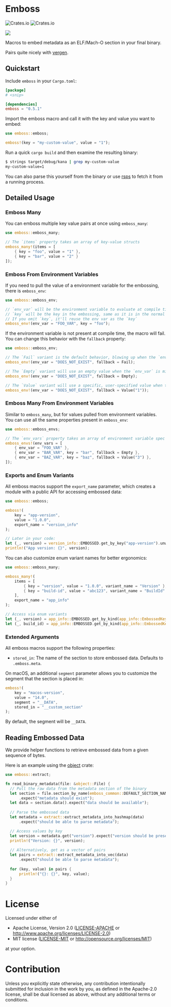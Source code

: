 # Emboss

![Crates.io](https://img.shields.io/crates/v/emboss)
![Crates.io](https://img.shields.io/crates/d/emboss)

![][i-emboss]

Macros to embed metadata as an ELF/Mach-O section in your final binary.

Pairs quite nicely with [vergen][vergen].

## Quickstart

Include `emboss` in your `Cargo.toml`:

```toml
[package]
# <snip>

[dependencies]
emboss = "0.5.1"
```

Import the emboss macro and call it with the key and value you want to embed:

```rust
use emboss::emboss;

emboss!(key = "my-custom-value", value = "1");
```

Run a quick `cargo build` and then examine the resulting binary:

```bash
$ strings target/debug/kana | grep my-custom-value
my-custom-value=1
```

You can also parse this yourself from the binary or use [rsps][rsps] to fetch it from a running process.

## Detailed Usage

### Emboss Many

You can emboss multiple key value pairs at once using `emboss_many`:

```rust
use emboss::emboss_many;

// The `items` property takes an array of key-value structs
emboss_many!(items = [
    { key = "foo", value = "1" },
    { key = "bar", value = "2" }
]);
```

### Emboss From Environment Variables

If you need to pull the value of a environment variable for the embossing, there is `emboss_env`:

```rust
use emboss::emboss_env;

// `env_var` will be the environment variable to evaluate at compile time
// `key` will be the key in the embossing, same as it is in the normal emboss macro
// If you omit `key`, it'll reuse the env var as the `key`
emboss_env!(env_var = "FOO_VAR", key = "foo");
```

If the environment variable is not present at compile time, the macro will fail. You can change this behavior with the `fallback` property:

```rust
use emboss::emboss_env;

// The `Fail` variant is the default behavior, blowing up when the `env_var` is missing  
emboss_env!(env_var = "DOES_NOT_EXIST", fallback = Fail);

// The `Empty` variant will use an empty value when the `env_var` is missing  
emboss_env!(env_var = "DOES_NOT_EXIST", fallback = Empty);

// The `Value` variant will use a specific, user-specified value when the `env_var` is missing
emboss_env!(env_var = "DOES_NOT_EXIST", fallback = Value("1"));
```

### Emboss Many From Environment Variables

Similar to `emboss_many`, but for values pulled from environment variables. You can use all the same properties present in `emboss_env`:

```rust
use emboss::emboss_envs;

// The `env_vars` property takes an array of environment variable spec structs
emboss_envs!(env_vars = [
    { env_var = "FOO_VAR" },
    { env_var = "BAR_VAR", key = "bar", fallback = Empty },
    { env_var = "BAZ_VAR", key = "baz", fallback = Value("3") },
]);
```

### Exports and Enum Variants

All emboss macros support the `export_name` parameter, which creates a module with a public API for accessing embossed data:

```rust
use emboss::emboss;

emboss!(
    key = "app-version", 
    value = "1.0.0", 
    export_name = "version_info"
);

// Later in your code:
let (_, version) = version_info::EMBOSSED.get_by_key("app-version").unwrap();
println!("App version: {}", version);
```

You can also customize enum variant names for better ergonomics:

```rust
use emboss::emboss_many;

emboss_many!(
    items = [
        { key = "version", value = "1.0.0", variant_name = "Version" },
        { key = "build-id", value = "abc123", variant_name = "BuildId" }
    ],
    export_name = "app_info"
);

// Access via enum variants
let (_, version) = app_info::EMBOSSED.get_by_kind(app_info::EmbossedKeyKind::Version);
let (_, build_id) = app_info::EMBOSSED.get_by_kind(app_info::EmbossedKeyKind::BuildId);
```

### Extended Arguments

All emboss macros support the following properties:

- `stored_in`: The name of the section to store embossed data. Defaults to `.emboss.meta`.

On macOS, an additional `segment` parameter allows you to customize the segment that the section is placed in:

```rust
emboss!(
    key = "macos-version", 
    value = "14.0", 
    segment = "__DATA", 
    stored_in = "__custom_section"
);
```

By default, the segment will be `__DATA`.

## Reading Embossed Data

We provide helper functions to retrieve embossed data from a given sequence of bytes.

Here is an example using the [object][object] crate:

```rust
use emboss::extract;

fn read_binary_metadata(file: &object::File) {
  // Pull the raw data from the metadata section of the binary
  let section = file.section_by_name(emboss_common::DEFAULT_SECTION_NAME)
      .expect("metadata should exist");
  let data = section.data().expect("data should be available");
  
  // Parse the embossed data
  let metadata = extract::extract_metadata_into_hashmap(data)
      .expect("should be able to parse metadata");

  // Access values by key
  let version = metadata.get("version").expect("version should be present");
  println!("Version: {}", version);
  
  // Alternatively, get as a vector of pairs
  let pairs = extract::extract_metadata_into_vec(data)
      .expect("should be able to parse metadata");
  
  for (key, value) in pairs {
      println!("{}: {}", key, value);
  }
}
```

# License

Licensed under either of

* Apache License, Version 2.0
  ([LICENSE-APACHE][apache-license] or http://www.apache.org/licenses/LICENSE-2.0)
* MIT license
  ([LICENSE-MIT][mit-license] or http://opensource.org/licenses/MIT)

at your option.

# Contribution

Unless you explicitly state otherwise, any contribution intentionally submitted
for inclusion in the work by you, as defined in the Apache-2.0 license, shall be
dual licensed as above, without any additional terms or conditions.

[i-emboss]: https://github.com/mbStavola/emboss/blob/master/EMBOSS.jpg
[vergen]: https://github.com/rustyhorde/vergen
[rsps]: https://github.com/mbStavola/rsps
[object]: https://github.com/gimli-rs/object
[apache-license]: ./LICENSE-APACHE
[mit-license]: ./LICENSE-MIT